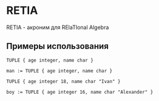 # RETIA
RETIA - акроним для RElaTIonal Algebra

## Примеры использования

`TUPLE { age integer, name char }`

`man := TUPLE { age integer, name char }`

`TUPLE { age integer 18, name char "Ivan" }`

`boy := TUPLE { age integer 16, name char "Alexander" }`


